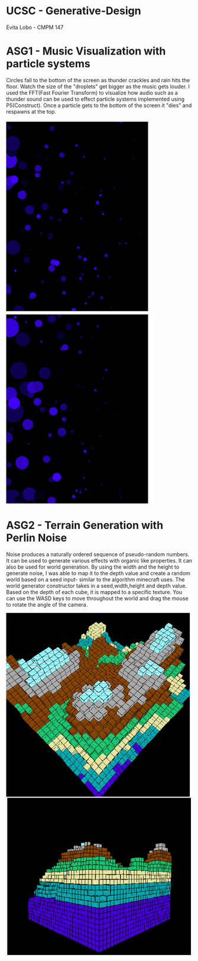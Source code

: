 # UCSC - Generative-Design
Evita Lobo - CMPM 147


# ASG1 - Music Visualization with particle systems
Circles fall to the bottom of the screen as thunder crackles and rain hits the floor. Watch the size of the "droplets" get bigger as the music gets louder. I used the FFT(Fast Fourier Transform) to visualize how audio such as a thunder sound can be used to effect particle systems implemented using P5(Construct). Once a particle gets to the bottom of the screen it "dies" and respawns at the top.

![Water particles](https://github.com/Evitalobo/UCSC---Generative-Design/blob/master/img/Screen%20Shot%202019-07-06%20at%205.55.39%20PM.png?raw=true)
![Water particles over time](https://github.com/Evitalobo/UCSC---Generative-Design/blob/master/img/Screen%20Shot%202019-07-06%20at%205.55.52%20PM.png?raw=true)


# ASG2 - Terrain Generation with Perlin Noise
Noise produces a naturally ordered sequence of pseudo-random numbers. It can be used to generate various effects with organic like properties. It can also be used for world generation. By using the width and the height to generate noise, I was able to map it to the depth value and create a random world based on a seed input- similar to the algorithm minecraft uses. The world generator constructor takes in a seed,width,height and depth value. Based on the depth of each cube, it is mapped to a specific texture. You can use the WASD keys to move throughout the world and drag the mouse to rotate the angle of the camera.

![Aerial view](https://github.com/Evitalobo/UCSC---Generative-Design/blob/master/img/ASG2PIC.png?raw=true)
![Side view](https://github.com/Evitalobo/UCSC---Generative-Design/blob/master/img/ASG2PIC1.png?raw=true)



